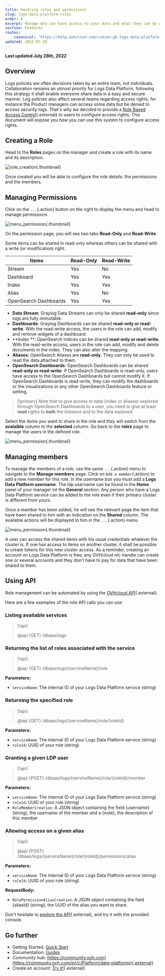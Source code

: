 ```yaml
---
title: Handling roles and permissions
slug: logs-data-platform-roles
order: 8
excerpt: Manage who can have access to your data and what they can do with them.
section: Features
routes:
    canonical: 'https://help.ovhcloud.com/csm/en-gb-logs-data-platform-roles?id=kb_article_view&sysparm_article=KB0037684'
updated: 2022-07-28
---
```


**Last updated July 28th, 2022**

## Overview

Logs policies are often decisions taken by an entire team, not individuals. Collaboration remains an utmost priority for Logs Data Platform, following this strategy it shall enable everyone share data in a easy and secure manner.
Log policies also affect several teams regarding access rights, for instance the Product managers can access some data but be denied to access security logs. That's why we decided to provide a [Role Based Access Control](https://en.wikipedia.org/wiki/Role-based_access_control){.external} to users to configure access rights. This document will expose you how you can use this system to configure access rights.


## Creating a Role


Head to the **Roles** pages on the manager and create a role with its name and its description.


![role\_creation](images/add_role.png){.thumbnail}


Once created you will be able to configure the role details: the permissions and the members.

## Managing Permissions

Click on the `...`{.action} button on the right to display the menu and head to manage permissions

![menu\_permission](images/menu_permissions.png){.thumbnail}

On the permission page, you will see two tabs **Read-Only** and **Read-Write**.

Some items can be shared in read-only whereas others can be shared with a write (or modification) right.

|Items|Read-Only|Read-Write|
|---|---|---|
|Stream|Yes|No|
|Dashboard|Yes|Yes|
|Index|Yes|Yes|
|Alias|Yes|No|
|OpenSearch Dashboards|Yes|Yes|

- **Data Stream**: Graylog Data Streams can only be shared **read-only** since logs are fully immutable.
- **Dashboards**: Graylog Dashboards can be shared **read-only or read-write**. With the read-write access, the users in the role can add, modify and remove widgets of a dashboard.
- **Index **: OpenSearch indices can be shared **read-only or read-write**. With the read-write access, users in the role can add, modify and delete documents in the index. They can also alter the mapping.
- **Aliases**: OpenSearch Aliases are **read-only**. They can only be used to read the data attached to them.
- **OpenSearch Dashboards**: OpenSearch Dashboards can be shared **read-only or read-write**. If OpenSearch Dashboards is read-only, users have access to the OpenSearch Dashboards but cannot modify it. If OpenSearch Dashboards is read-write, they can modify the dashboards or the visualizations or any other OpenSearch Dashboards feature or setting.

> [!primary]
> Note that to give access to data (index or aliases) explored through OpenSearch Dashboards to a user, you need to give at least **read** rights to **both** the instance and to the data explored.


Select the items you want to share in the role and they will switch from the **avalaible** column to the **selected** column. Go back to the **roles** page to manage the users in the defined role.


![menu\_permission](images/permissions_page.png){.thumbnail}

## Managing members

To manage the members of a role, use the same `...`{.action} menu to navigate to the **Manage members** page. Click on `Add a member`{.action} to add a new member for this role.
 In the username box you must add a **Logs Data Platform username**. The ldp username can be found in the **Home** panel of your manager int the **General** section. Any person who have a Logs Data Platform service can be added to the role even if their primary cluster is different from yours.

Once a member has been added, he will see the relevant page the item that have been shared to him with an indication on the **Shared** column. The available actions will be displayed to him in the `...`{.action} menu.

![menu\_permission](images/shared_stream.png){.thumbnail}


A user can access the shared items with his usual credentials whatever the cluster is. If one has access to items on another cluster, it shall be possible to create tokens for this new cluster access. As a reminder, creating an account on Logs Data Platform is free, any OVHcloud nic-handle can create one or several accounts and they don't have to pay for data that have been shared to them.


## Using API

Role management can be automated by using the [OVHcloud API](https://api.ovh.com/console/#/dbaas/logs){.external}.

Here are a few exemples of the role API calls you can use:

### Listing available services

> [!api]
>
> @api {GET} /dbaas/logs
>

### Returning the list of roles associated with the service

> [!api]
>
> @api {GET} /dbaas/logs/{serviceName}/role
>


**Parameters:**

- `serviceName`: The internal ID of your Logs Data Platform service (string)

### Returning the specified role

> [!api]
>
> @api {GET} /dbaas/logs/{serviceName}/role/{roleId}
>

**Parameters:**

- `serviceName`: The internal ID of your Logs Data Platform service (string)
- `roleId`: UUID of your role (string)

### Granting a given LDP user

> [!api]
>
> @api {POST} /dbaas/logs/{serviceName}/role/{roleId}/member
>

**Parameters:**

- `serviceName`: The internal ID of your Logs Data Platform service (string)
- `roleId`: UUID of your role (string)
- `RoleMemberCreation`: A JSON object containing the field {username} (string), the username of the member and a {note}, the description of this member

### Allowing access on a given alias

> [!api]
>
> @api {POST} /dbaas/logs/{serviceName}/role/{roleId}/permissions/alias
>

**Parameters:**

- `serviceName`: The internal ID of your Logs Data Platform service (string)
- `roleId`: UUID of your role (string)

**RequestBody:**

- `RolePermissionAliasCreation`: A JSON object containing the field {aliasId} (string), the UUID of the alias you want to share.

Don't hesitate to [explore the API](https://api.ovh.com/console/#/dbaas/logs){.external}, and try it with the provided console.

## Go further

- Getting Started: [Quick Start](/pages/platform/logs-data-platform/getting_started_quick_start)
- Documentation: [Guides](https://docs.ovh.com/ca/fr/logs-data-platform/)
- Community hub: [https://community.ovh.com](https://community.ovh.com/en/c/Platform/data-platforms){.external}
- Create an account: [Try it!](https://www.ovh.com/fr/order/express/#/express/review?products=~(~(planCode~'logs-account~productId~'logs))){.external}
